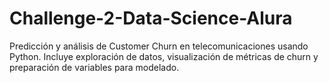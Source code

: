 # Challenge-2-Data-Science-Alura
Predicción y análisis de Customer Churn en telecomunicaciones usando Python. Incluye exploración de datos, visualización de métricas de churn y preparación de variables para modelado.
